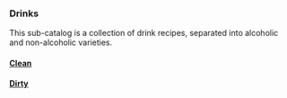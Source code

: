 ### Drinks

This sub-catalog is a collection of drink recipes, separated into alcoholic and non-alcoholic varieties.

#### [Clean](clean/README.md)

#### [Dirty](dirty/README.md)